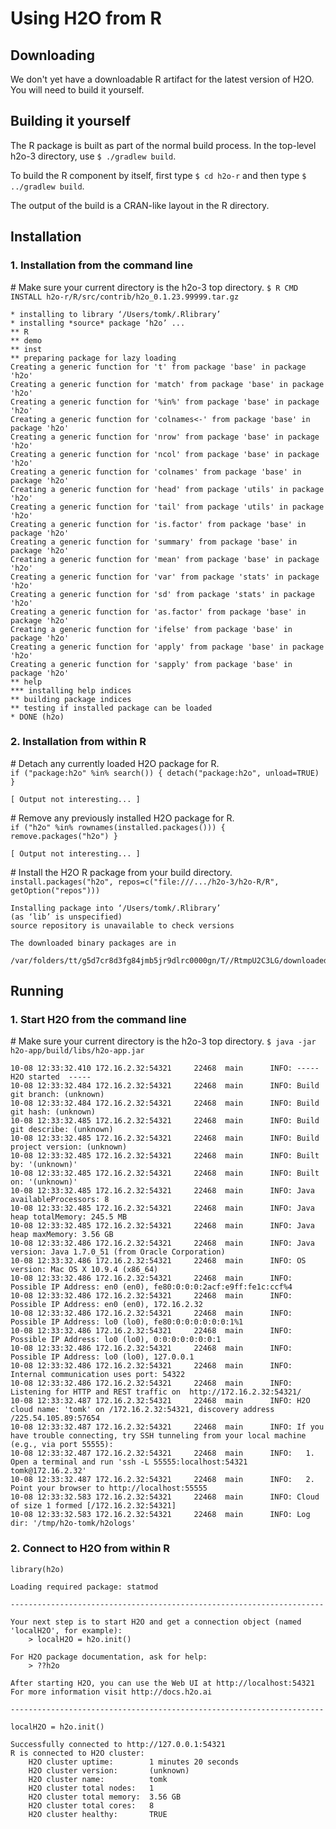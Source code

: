 # Using H2O from R


## Downloading

We don't yet have a downloadable R artifact for the latest version of H2O. You will need to build it yourself.


## Building it yourself

The R package is built as part of the normal build process.
In the top-level h2o-3 directory, use `$ ./gradlew build`.

To build the R component by itself, first type `$ cd h2o-r` and then type `$ ../gradlew build`.

The output of the build is a CRAN-like layout in the R directory.


## Installation

### 1.  Installation from the command line

\# Make sure your current directory is the h2o-3 top directory.
`$ R CMD INSTALL h2o-r/R/src/contrib/h2o_0.1.23.99999.tar.gz`

```
* installing to library ‘/Users/tomk/.Rlibrary’
* installing *source* package ‘h2o’ ...
** R
** demo
** inst
** preparing package for lazy loading
Creating a generic function for 't' from package 'base' in package 'h2o'
Creating a generic function for 'match' from package 'base' in package 'h2o'
Creating a generic function for '%in%' from package 'base' in package 'h2o'
Creating a generic function for 'colnames<-' from package 'base' in package 'h2o'
Creating a generic function for 'nrow' from package 'base' in package 'h2o'
Creating a generic function for 'ncol' from package 'base' in package 'h2o'
Creating a generic function for 'colnames' from package 'base' in package 'h2o'
Creating a generic function for 'head' from package 'utils' in package 'h2o'
Creating a generic function for 'tail' from package 'utils' in package 'h2o'
Creating a generic function for 'is.factor' from package 'base' in package 'h2o'
Creating a generic function for 'summary' from package 'base' in package 'h2o'
Creating a generic function for 'mean' from package 'base' in package 'h2o'
Creating a generic function for 'var' from package 'stats' in package 'h2o'
Creating a generic function for 'sd' from package 'stats' in package 'h2o'
Creating a generic function for 'as.factor' from package 'base' in package 'h2o'
Creating a generic function for 'ifelse' from package 'base' in package 'h2o'
Creating a generic function for 'apply' from package 'base' in package 'h2o'
Creating a generic function for 'sapply' from package 'base' in package 'h2o'
** help
*** installing help indices
** building package indices
** testing if installed package can be loaded
* DONE (h2o)
```

### 2.  Installation from within R

\# Detach any currently loaded H2O package for R.  
`if ("package:h2o" %in% search()) { detach("package:h2o", unload=TRUE) }`  

```
[ Output not interesting... ]
```

\# Remove any previously installed H2O package for R.  
`if ("h2o" %in% rownames(installed.packages())) { remove.packages("h2o") }`


```
[ Output not interesting... ]
```

\# Install the H2O R package from your build directory.  
`install.packages("h2o", repos=c("file:///.../h2o-3/h2o-R/R", getOption("repos")))`

```
Installing package into ‘/Users/tomk/.Rlibrary’
(as ‘lib’ is unspecified)
source repository is unavailable to check versions

The downloaded binary packages are in
	/var/folders/tt/g5d7cr8d3fg84jmb5jr9dlrc0000gn/T//RtmpU2C3LG/downloaded_packages
```

## Running

### 1.  Start H2O from the command line

\# Make sure your current directory is the h2o-3 top directory.
`$ java -jar h2o-app/build/libs/h2o-app.jar`  

```
10-08 12:33:32.410 172.16.2.32:54321     22468  main      INFO: ----- H2O started  -----
10-08 12:33:32.484 172.16.2.32:54321     22468  main      INFO: Build git branch: (unknown)
10-08 12:33:32.484 172.16.2.32:54321     22468  main      INFO: Build git hash: (unknown)
10-08 12:33:32.485 172.16.2.32:54321     22468  main      INFO: Build git describe: (unknown)
10-08 12:33:32.485 172.16.2.32:54321     22468  main      INFO: Build project version: (unknown)
10-08 12:33:32.485 172.16.2.32:54321     22468  main      INFO: Built by: '(unknown)'
10-08 12:33:32.485 172.16.2.32:54321     22468  main      INFO: Built on: '(unknown)'
10-08 12:33:32.485 172.16.2.32:54321     22468  main      INFO: Java availableProcessors: 8
10-08 12:33:32.485 172.16.2.32:54321     22468  main      INFO: Java heap totalMemory: 245.5 MB
10-08 12:33:32.485 172.16.2.32:54321     22468  main      INFO: Java heap maxMemory: 3.56 GB
10-08 12:33:32.486 172.16.2.32:54321     22468  main      INFO: Java version: Java 1.7.0_51 (from Oracle Corporation)
10-08 12:33:32.486 172.16.2.32:54321     22468  main      INFO: OS   version: Mac OS X 10.9.4 (x86_64)
10-08 12:33:32.486 172.16.2.32:54321     22468  main      INFO: Possible IP Address: en0 (en0), fe80:0:0:0:2acf:e9ff:fe1c:ccf%4
10-08 12:33:32.486 172.16.2.32:54321     22468  main      INFO: Possible IP Address: en0 (en0), 172.16.2.32
10-08 12:33:32.486 172.16.2.32:54321     22468  main      INFO: Possible IP Address: lo0 (lo0), fe80:0:0:0:0:0:0:1%1
10-08 12:33:32.486 172.16.2.32:54321     22468  main      INFO: Possible IP Address: lo0 (lo0), 0:0:0:0:0:0:0:1
10-08 12:33:32.486 172.16.2.32:54321     22468  main      INFO: Possible IP Address: lo0 (lo0), 127.0.0.1
10-08 12:33:32.486 172.16.2.32:54321     22468  main      INFO: Internal communication uses port: 54322
10-08 12:33:32.486 172.16.2.32:54321     22468  main      INFO: Listening for HTTP and REST traffic on  http://172.16.2.32:54321/
10-08 12:33:32.487 172.16.2.32:54321     22468  main      INFO: H2O cloud name: 'tomk' on /172.16.2.32:54321, discovery address /225.54.105.89:57654
10-08 12:33:32.487 172.16.2.32:54321     22468  main      INFO: If you have trouble connecting, try SSH tunneling from your local machine (e.g., via port 55555):
10-08 12:33:32.487 172.16.2.32:54321     22468  main      INFO:   1. Open a terminal and run 'ssh -L 55555:localhost:54321 tomk@172.16.2.32'
10-08 12:33:32.487 172.16.2.32:54321     22468  main      INFO:   2. Point your browser to http://localhost:55555
10-08 12:33:32.583 172.16.2.32:54321     22468  main      INFO: Cloud of size 1 formed [/172.16.2.32:54321]
10-08 12:33:32.583 172.16.2.32:54321     22468  main      INFO: Log dir: '/tmp/h2o-tomk/h2ologs'
```


### 2.  Connect to H2O from within R

`library(h2o)`  

```
Loading required package: statmod

----------------------------------------------------------------------

Your next step is to start H2O and get a connection object (named
'localH2O', for example):
    > localH2O = h2o.init()

For H2O package documentation, ask for help:
    > ??h2o

After starting H2O, you can use the Web UI at http://localhost:54321
For more information visit http://docs.h2o.ai

----------------------------------------------------------------------

```


`localH2O = h2o.init()`  

```
Successfully connected to http://127.0.0.1:54321 
R is connected to H2O cluster:
    H2O cluster uptime:        1 minutes 20 seconds 
    H2O cluster version:       (unknown) 
    H2O cluster name:          tomk 
    H2O cluster total nodes:   1 
    H2O cluster total memory:  3.56 GB 
    H2O cluster total cores:   8 
    H2O cluster healthy:       TRUE 
```